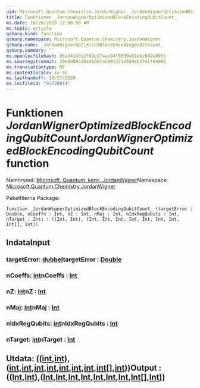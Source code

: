 ```yaml
---
uid: Microsoft.Quantum.Chemistry.JordanWigner._JordanWignerOptimizedBlockEncodingQubitCount_
title: Funktionen _JordanWignerOptimizedBlockEncodingQubitCount_
ms.date: 10/26/2020 12:00:00 AM
ms.topic: article
qsharp.kind: function
qsharp.namespace: Microsoft.Quantum.Chemistry.JordanWigner
qsharp.name: _JordanWignerOptimizedBlockEncodingQubitCount_
qsharp.summary: ''
ms.openlocfilehash: 86a34140c2f69e17aee94f8839a81ebc649e895b
ms.sourcegitcommit: 29e0d88a30e4166fa580132124b0eb57e1f0e986
ms.translationtype: MT
ms.contentlocale: sv-SE
ms.lasthandoff: 10/27/2020
ms.locfileid: "92728014"
---
```

# <a name="_jordanwigneroptimizedblockencodingqubitcount_-function"></a><span data-ttu-id="40793-102">Funktionen _JordanWignerOptimizedBlockEncodingQubitCount_</span><span class="sxs-lookup"><span data-stu-id="40793-102">_JordanWignerOptimizedBlockEncodingQubitCount_ function</span></span>

<span data-ttu-id="40793-103">Namnrymd: [Microsoft. Quantum. kemi. JordanWigner](xref:Microsoft.Quantum.Chemistry.JordanWigner)</span><span class="sxs-lookup"><span data-stu-id="40793-103">Namespace: [Microsoft.Quantum.Chemistry.JordanWigner](xref:Microsoft.Quantum.Chemistry.JordanWigner)</span></span>

<span data-ttu-id="40793-104">Paketfilerna [](https://nuget.org/packages/)</span><span class="sxs-lookup"><span data-stu-id="40793-104">Package: [](https://nuget.org/packages/)</span></span>




```qsharp
function _JordanWignerOptimizedBlockEncodingQubitCount_ (targetError : Double, nCoeffs : Int, nZ : Int, nMaj : Int, nIdxRegQubits : Int, nTarget : Int) : ((Int, Int), (Int, Int, Int, Int, Int, Int, Int, Int[], Int))
```


## <a name="input"></a><span data-ttu-id="40793-105">Indata</span><span class="sxs-lookup"><span data-stu-id="40793-105">Input</span></span>

### <a name="targeterror--double"></a><span data-ttu-id="40793-106">targetError: [dubbel](xref:microsoft.quantum.lang-ref.double)</span><span class="sxs-lookup"><span data-stu-id="40793-106">targetError : [Double](xref:microsoft.quantum.lang-ref.double)</span></span>




### <a name="ncoeffs--int"></a><span data-ttu-id="40793-107">nCoeffs: [int](xref:microsoft.quantum.lang-ref.int)</span><span class="sxs-lookup"><span data-stu-id="40793-107">nCoeffs : [Int](xref:microsoft.quantum.lang-ref.int)</span></span>




### <a name="nz--int"></a><span data-ttu-id="40793-108">nZ: [int](xref:microsoft.quantum.lang-ref.int)</span><span class="sxs-lookup"><span data-stu-id="40793-108">nZ : [Int](xref:microsoft.quantum.lang-ref.int)</span></span>




### <a name="nmaj--int"></a><span data-ttu-id="40793-109">nMaj: [int](xref:microsoft.quantum.lang-ref.int)</span><span class="sxs-lookup"><span data-stu-id="40793-109">nMaj : [Int](xref:microsoft.quantum.lang-ref.int)</span></span>




### <a name="nidxregqubits--int"></a><span data-ttu-id="40793-110">nIdxRegQubits: [int](xref:microsoft.quantum.lang-ref.int)</span><span class="sxs-lookup"><span data-stu-id="40793-110">nIdxRegQubits : [Int](xref:microsoft.quantum.lang-ref.int)</span></span>




### <a name="ntarget--int"></a><span data-ttu-id="40793-111">nTarget: [int](xref:microsoft.quantum.lang-ref.int)</span><span class="sxs-lookup"><span data-stu-id="40793-111">nTarget : [Int](xref:microsoft.quantum.lang-ref.int)</span></span>





## <a name="output--intintintintintintintintintintint"></a><span data-ttu-id="40793-112">Utdata: (([int](xref:microsoft.quantum.lang-ref.int),[int](xref:microsoft.quantum.lang-ref.int)), ([int](xref:microsoft.quantum.lang-ref.int),[int](xref:microsoft.quantum.lang-ref.int),[int](xref:microsoft.quantum.lang-ref.int),[int](xref:microsoft.quantum.lang-ref.int),[int](xref:microsoft.quantum.lang-ref.int),[int](xref:microsoft.quantum.lang-ref.int),[int](xref:microsoft.quantum.lang-ref.int),[int](xref:microsoft.quantum.lang-ref.int)[],[int](xref:microsoft.quantum.lang-ref.int)))</span><span class="sxs-lookup"><span data-stu-id="40793-112">Output : (([Int](xref:microsoft.quantum.lang-ref.int),[Int](xref:microsoft.quantum.lang-ref.int)),([Int](xref:microsoft.quantum.lang-ref.int),[Int](xref:microsoft.quantum.lang-ref.int),[Int](xref:microsoft.quantum.lang-ref.int),[Int](xref:microsoft.quantum.lang-ref.int),[Int](xref:microsoft.quantum.lang-ref.int),[Int](xref:microsoft.quantum.lang-ref.int),[Int](xref:microsoft.quantum.lang-ref.int),[Int](xref:microsoft.quantum.lang-ref.int)[],[Int](xref:microsoft.quantum.lang-ref.int)))</span></span>


